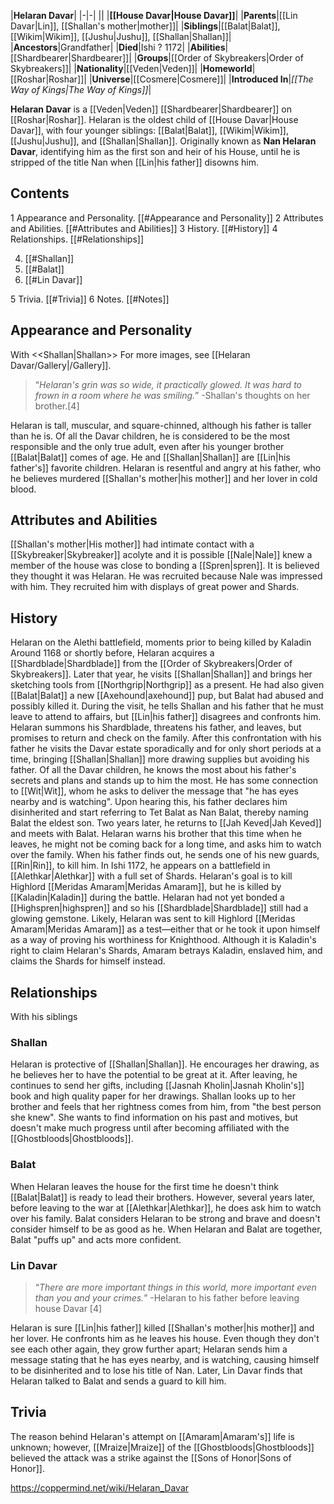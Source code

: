 |**Helaran Davar**|
|-|-|
||
|**[[House Davar\|House Davar]]**|
|**Parents**|[[Lin Davar\|Lin]], [[Shallan's mother\|mother]]|
|**Siblings**|[[Balat\|Balat]], [[Wikim\|Wikim]], [[Jushu\|Jushu]], [[Shallan\|Shallan]]|
|**Ancestors**|Grandfather|
|**Died**|Ishi ? 1172|
|**Abilities**|[[Shardbearer\|Shardbearer]]|
|**Groups**|[[Order of Skybreakers\|Order of Skybreakers]]|
|**Nationality**|[[Veden\|Veden]]|
|**Homeworld**|[[Roshar\|Roshar]]|
|**Universe**|[[Cosmere\|Cosmere]]|
|**Introduced In**|*[[The Way of Kings\|The Way of Kings]]*|

**Helaran Davar** is a [[Veden\|Veden]] [[Shardbearer\|Shardbearer]] on [[Roshar\|Roshar]]. Helaran is the oldest child of [[House Davar\|House Davar]], with four younger siblings: [[Balat\|Balat]], [[Wikim\|Wikim]], [[Jushu\|Jushu]], and [[Shallan\|Shallan]]. Originally known as **Nan Helaran Davar**, identifying him as the first son and heir of his House, until he is stripped of the title Nan when [[Lin\|his father]] disowns him.

## Contents

1 Appearance and Personality. [[#Appearance and Personality]] 
2 Attributes and Abilities. [[#Attributes and Abilities]] 
3 History. [[#History]] 
4 Relationships. [[#Relationships]] 

4. [[#Shallan]] 
4. [[#Balat]] 
4. [[#Lin Davar]] 


5 Trivia. [[#Trivia]] 
6 Notes. [[#Notes]] 


## Appearance and Personality
  With <<Shallan\|Shallan>>
For more images, see [[Helaran Davar/Gallery\|/Gallery]].
>“*Helaran's grin was so wide, it practically glowed. It was hard to frown in a room where he was smiling.*”
\-Shallan's thoughts on her brother.[4]


Helaran is tall, muscular, and square-chinned, although his father is taller than he is.
Of all the Davar children, he is considered to be the most responsible and the only true adult, even after his younger brother [[Balat\|Balat]] comes of age. He and [[Shallan\|Shallan]] are [[Lin\|his father's]] favorite children.
Helaran is resentful and angry at his father, who he believes murdered [[Shallan's mother\|his mother]] and her lover in cold blood.

## Attributes and Abilities
[[Shallan's mother\|His mother]] had intimate contact with a [[Skybreaker\|Skybreaker]] acolyte and it is possible [[Nale\|Nale]] knew a member of the house was close to bonding a [[Spren\|spren]]. It is believed they thought it was Helaran. He was recruited because Nale was impressed with him. They recruited him with displays of great power and Shards.

## History
  Helaran on the Alethi battlefield, moments prior to being killed by Kaladin
Around 1168 or shortly before, Helaran acquires a [[Shardblade\|Shardblade]] from the [[Order of Skybreakers\|Order of Skybreakers]].
Later that year, he visits [[Shallan\|Shallan]] and brings her sketching tools from [[Northgrip\|Northgrip]] as a present. He had also given [[Balat\|Balat]] a new [[Axehound\|axehound]] pup, but Balat had abused and possibly killed it. During the visit, he tells Shallan and his father that he must leave to attend to affairs, but [[Lin\|his father]] disagrees and confronts him. Helaran summons his Shardblade, threatens his father, and leaves, but promises to return and check on the family.
After this confrontation with his father he visits the Davar estate sporadically and for only short periods at a time, bringing [[Shallan\|Shallan]] more drawing supplies but avoiding his father.
Of all the Davar children, he knows the most about his father's secrets and plans and stands up to him the most. He has some connection to [[Wit\|Wit]], whom he asks to deliver the message that "he has eyes nearby and is watching". Upon hearing this, his father declares him disinherited and start referring to Tet Balat as Nan Balat, thereby naming Balat the eldest son.
Two years later, he returns to [[Jah Keved\|Jah Keved]] and meets with Balat. Helaran warns his brother that this time when he leaves, he might not be coming back for a long time, and asks him to watch over the family. When his father finds out, he sends one of his new guards, [[Rin\|Rin]], to kill him.
In Ishi 1172, he appears on a battlefield in [[Alethkar\|Alethkar]] with a full set of Shards. Helaran's goal is to kill Highlord [[Meridas Amaram\|Meridas Amaram]], but he is killed by [[Kaladin\|Kaladin]] during the battle.
Helaran had not yet bonded a [[Highspren\|highspren]] and so his [[Shardblade\|Shardblade]] still had a glowing gemstone. Likely, Helaran was sent to kill Highlord [[Meridas Amaram\|Meridas Amaram]] as a test—either that or he took it upon himself as a way of proving his worthiness for Knighthood.
Although it is Kaladin's right to claim Helaran's Shards, Amaram betrays Kaladin, enslaved him, and claims the Shards for himself instead.


## Relationships
  With his siblings
### Shallan
Helaran is protective of [[Shallan\|Shallan]]. He encourages her drawing, as he believes her to have the potential to be great at it. After leaving, he continues to send her gifts, including [[Jasnah Kholin\|Jasnah Kholin's]] book and high quality paper for her drawings.
Shallan looks up to her brother and feels that her rightness comes from him, from "the best person she knew".
She wants to find information on his past and motives, but doesn't make much progress until after becoming affiliated with the [[Ghostbloods\|Ghostbloods]].

### Balat
When Helaran leaves the house for the first time he doesn't think [[Balat\|Balat]] is ready to lead their brothers. However, several years later, before leaving to the war at [[Alethkar\|Alethkar]], he does ask him to watch over his family. Balat considers Helaran to be strong and brave and doesn't consider himself to be as good as he. When Helaran and Balat are together, Balat "puffs up" and acts more confident.

### Lin Davar
>“*There are more important things in this world, more important even than you and your crimes.*”
\-Helaran to his father before leaving house Davar [4]


Helaran is sure [[Lin\|his father]] killed [[Shallan's mother\|his mother]] and her lover. He confronts him as he leaves his house. Even though they don't see each other again, they grow further apart; Helaran sends him a message stating that he has eyes nearby, and is watching, causing himself to be disinherited and to lose his title of Nan. Later, Lin Davar finds that Helaran talked to Balat and sends a guard to kill him.

## Trivia
The reason behind Helaran's attempt on [[Amaram\|Amaram's]] life is unknown; however, [[Mraize\|Mraize]] of the [[Ghostbloods\|Ghostbloods]] believed the attack was a strike against the [[Sons of Honor\|Sons of Honor]].



https://coppermind.net/wiki/Helaran_Davar